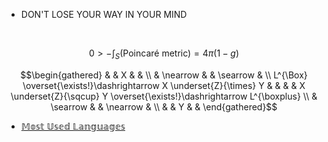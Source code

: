 
- DON'T LOSE YOUR WAY IN YOUR MIND

<br>

$$0\gt-\int_S(\text{Poincaré metric})=4\pi(1-g)$$

$$\begin{gathered}
& & X & & \\
& \nearrow & & \searrow & \\
L^{\Box} \overset{\exists!}\dashrightarrow X \underset{Z}{\times} Y & & & & X \underset{Z}{\sqcup} Y \overset{\exists!}\dashrightarrow L^{\boxplus} \\
& \searrow & & \nearrow & \\
& & Y & &
\end{gathered}$$

<!-- [![](http://github-profile-summary-cards.vercel.app/api/cards/productive-time?username=kokic&utcOffset=8)](https://github.com/kokic) -->

- [𝕄𝕠𝕤𝕥 𝕌𝕤𝕖𝕕 𝕃𝕒𝕟𝕘𝕦𝕒𝕘𝕖𝕤](https://aster-readme.vercel.app/api/top-langs/?username=kokic&layout=compact&exclude_lang=html+javascript+stylus+css+cpp+java+ejs+python+c+shell)
